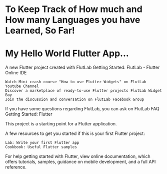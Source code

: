 # To Keep Track of How much and How many Languages you have Learned, So Far!
# My Hello World Flutter App...

A new Flutter project created with FlutLab
Getting Started: FlutLab - Flutter Online IDE

    Watch Mini crash course "How to use Flutter Widgets" on FlutLab Youtube Channel
    Discover a marketplace of ready-to-use Flutter projects FlutLab Widget Bay
    Join the discussion and conversation on FlutLab Facebook Group

If you have some questions regarding FlutLab, you can ask on FlutLab FAQ
Getting Started: Flutter

This project is a starting point for a Flutter application.

A few resources to get you started if this is your first Flutter project:

    Lab: Write your first Flutter app
    Cookbook: Useful Flutter samples

For help getting started with Flutter, view online documentation, which offers tutorials, samples, guidance on mobile development, and a full API reference.
